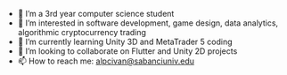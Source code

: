 - 👋 I’m a 3rd year computer science student
- 👀 I’m interested in software development, game design, data analytics, algorithmic cryptocurrency trading 
- 🌱 I’m currently learning Unity 3D and MetaTrader 5 coding 
- 💞️ I’m looking to collaborate on Flutter and Unity 2D projects
- 📫 How to reach me: alpcivan@sabanciuniv.edu

